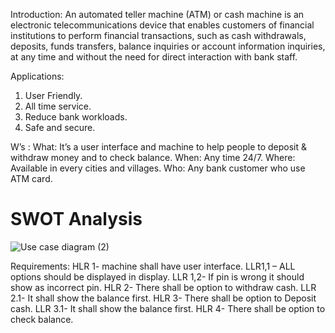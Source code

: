 Introduction:
An automated teller machine (ATM) or cash machine is an electronic telecommunications device that enables customers of financial institutions to perform financial transactions, such as cash withdrawals, deposits, funds transfers, balance inquiries or account information inquiries, at any time and without the need for direct interaction with bank staff.

Applications:
1.	User Friendly.
2.	All time service.
3.	Reduce bank workloads.
4.	Safe and secure.

W’s :
What:
It’s a user interface and machine to help people to deposit & withdraw money and to check balance.
When:
Any time 24/7.
Where:
Available in every cities and villages.
Who:
Any bank customer who use ATM card.

# SWOT Analysis
![Use case diagram (2)](https://user-images.githubusercontent.com/42562641/156710273-eb99bef7-4af4-413b-b4ba-96320cd68f17.jpg)



Requirements:
HLR 1- machine shall have user interface.
   LLR1,1 – ALL options should be displayed in display.
   LLR 1,2- If pin is wrong it should show as incorrect pin.
HLR 2- There shall be option to withdraw cash.
   LLR 2.1- It shall show the balance first.
HLR 3- There shall be option to Deposit cash.
   LLR 3.1- It shall show the balance first.
HLR 4- There shall be option to check balance.

